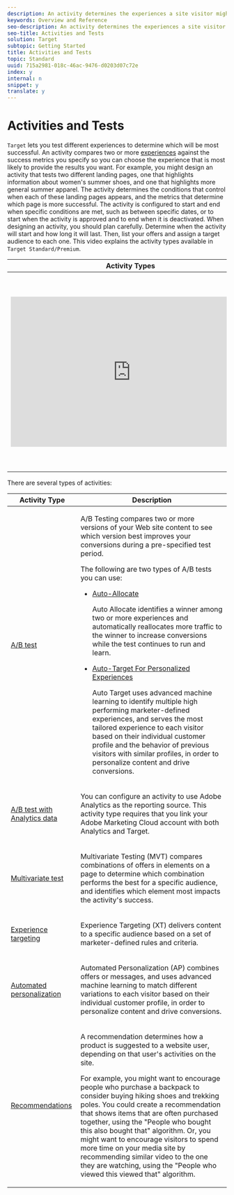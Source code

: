 ```yaml
---
description: An activity determines the experiences a site visitor might encounter.
keywords: Overview and Reference
seo-description: An activity determines the experiences a site visitor might encounter.
seo-title: Activities and Tests
solution: Target
subtopic: Getting Started
title: Activities and Tests
topic: Standard
uuid: 715a2981-018c-46ac-9476-d0203d07c72e
index: y
internal: n
snippet: y
translate: y
---
```


# Activities and Tests

`Target` lets you test different experiences to determine which will be most successful. An activity compares two or more [experiences](c_experience.md#concept_B91F0F36E9F24AA58A3C6BC0A02871E8) against the success metrics you specify so you can choose the experience that is most likely to provide the results you want. 
For example, you might design an activity that tests two different landing pages, one that highlights information about women's summer shoes, and one that highlights more general summer apparel. The activity determines the conditions that control when each of these landing pages appears, and the metrics that determine which page is more successful. The activity is configured to start and end when specific conditions are met, such as between specific dates, or to start when the activity is approved and to end when it is deactivated.
When designing an activity, you should plan carefully. Determine when the activity will start and how long it will last. Then, list your offers and assign a target audience to each one.
This video explains the activity types available in `Target Standard/Premium`. 


<table id="table_C56F4BE9B867463380013C584D97DAD2"> 
 <thead> 
  <tr> 
   <th class="entry" colspan="2">Activity Types</th> 
   <th colname="col3" class="entry">9:03</th> 
  </tr>
 </thead>
 <tbody> 
  <tr> 
   <td colspan="2"> <p> 
     <div width="550" class="video-iframe"> 
      <iframe src="https://www.youtube.com/embed/vtHg1pPFJp8/" frameborder="0" webkitallowfullscreen="true" mozallowfullscreen="true" oallowfullscreen="true" msallowfullscreen="true" allowfullscreen="allowfullscreen" scrolling="no" width="550" height="345">https://www.youtube.com/embed/vtHg1pPFJp8/</iframe>
     </div> </p> </td> 
   <td colname="col3"> <p> 
     <ul id="ul_B17C3EFA4B664415AE0159E418FF45C4"> 
      <li id="li_916224D2105348BE93D60015B2F43D4F">Describe the types of activities included in <span class="keyword">Adobe Target</span> </li> 
      <li id="li_0FED234A3A054DEAB62C4F58BAB47F7F">Select the appropriate activity type to achieve your goals</li> 
      <li id="li_6C4D1871E45D40118D7D9D4DF81547B5">Describe the three-step guided workflow that applies to all activity types</li> 
     </ul> </p> </td> 
  </tr> 
 </tbody> 
</table>

There are several types of activities:


<table id="table_B1D68605447642F29CC02157582B921B"> 
 <thead> 
  <tr> 
   <th colname="col1" class="entry">Activity Type</th> 
   <th colname="col2" class="entry">Description</th> 
  </tr> 
 </thead>
 <tbody> 
  <tr> 
   <td colname="col1"> <p class="- topic/p "> <a href="https://marketing.adobe.com/resources/help/en_US/target/target/t_test_ab.html" format="https" scope="external">A/B test</a> </p> </td> 
   <td colname="col2"> <p class="- topic/p ">A/B Testing compares two or more versions of your Web site content to see which version best improves your conversions during a pre-specified test period.</p> <p>The following are two types of A/B tests you can use:</p> 
    <ul id="ul_1A94061695D74ABEADE7C579B1349F09"> 
     <li id="li_97B7AB009C86403AA6ABEECE03B15659"> <p><a href="../target/automated_traffic_allocation.xml#concept_A1407678796B4C569E94CBA8A9F7F5D4" format="dita" scope="local">Auto-Allocate</a> </p> <p>Auto Allocate identifies a winner among two or more experiences and automatically reallocates more traffic to the winner to increase conversions while the test continues to run and learn.</p> </li> 
     <li id="li_69D72AECB5524DC0B2C80AE332B5A178"> <p><a href="../target/c_auto-target-to-optimize.xml#concept_67779E5B7F67427A97D7EA2A6FB919B3" format="dita" scope="local">Auto-Target For Personalized Experiences</a> </p> <p>Auto Target uses advanced machine learning to identify multiple high performing marketer-defined experiences, and serves the most tailored experience to each visitor based on their individual customer profile and the behavior of previous visitors with similar profiles, in order to personalize content and drive conversions.</p> </li> 
    </ul> </td> 
  </tr> 
  <tr> 
   <td colname="col1"> <p> <a href="https://marketing.adobe.com/resources/help/en_US/target/target/t_create_a4t.html" format="https" scope="external">A/B test with Analytics data</a> </p> </td> 
   <td colname="col2"> <p>You can configure an activity to use <span class="keyword">Adobe Analytics</span> as the reporting source. This activity type requires that you link your <span class="keyword">Adobe Marketing Cloud</span> account with both <span class="keyword">Analytics</span> and <span class="keyword">Target</span>. </p> </td> 
  </tr> 
  <tr> 
   <td colname="col1"> <p class="- topic/p "> <a href="https://marketing.adobe.com/resources/help/en_US/target/mvt/" format="https" scope="external">Multivariate test</a> </p> </td> 
   <td colname="col2"> <p class="- topic/p ">Multivariate Testing (MVT) compares combinations of offers in elements on a page to determine which combination performs the best for a specific audience, and identifies which element most impacts the activity's success.</p> </td> 
  </tr> 
  <tr> 
   <td colname="col1"> <p class="- topic/p "> <a href="https://marketing.adobe.com/resources/help/en_US/target/target/t_experience_target.html" format="https" scope="external">Experience targeting</a> </p> </td> 
   <td colname="col2"> <p class="- topic/p ">Experience Targeting (XT) delivers content to a specific audience based on a set of marketer-defined rules and criteria.</p> </td> 
  </tr> 
  <tr> 
   <td colname="col1" class="premium"> <p> <a href="https://marketing.adobe.com/resources/help/en_US/target/target/t_automated_personalization.html" format="https" scope="external">Automated personalization</a> </p> </td> 
   <td colname="col2"> <p>Automated Personalization (AP) combines offers or messages, and uses advanced machine learning to match different variations to each visitor based on their individual customer profile, in order to personalize content and drive conversions.</p> </td> 
  </tr> 
  <tr> 
   <td colname="col1" class="premium"> <p> <a href="https://marketing.adobe.com/resources/help/en_US/rec/" format="https" scope="external">Recommendations</a> </p> </td> 
   <td colname="col2"> <p>A recommendation determines how a product is suggested to a website user, depending on that user's activities on the site.</p> <p>For example, you might want to encourage people who purchase a backpack to consider buying hiking shoes and trekking poles. You could create a recommendation that shows items that are often purchased together, using the "People who bought this also bought that" algorithm. Or, you might want to encourage visitors to spend more time on your media site by recommending similar video to the one they are watching, using the "People who viewed this viewed that" algorithm.</p> </td> 
  </tr> 
 </tbody> 
</table>

